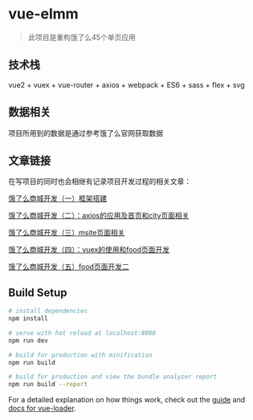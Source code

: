 # vue-elmm

> 此项目是重构饿了么45个单页应用



## 技术栈

vue2 + vuex + vue-router + axios + webpack + ES6 + sass + flex + svg

## 数据相关

项目所用到的数据是通过参考饿了么官网获取数据

## 文章链接

在写项目的同时也会相继有记录项目开发过程的相关文章：

[饿了么商城开发（一）框架搭建](https://kakajing.github.io/2018/01/18/%E5%90%83%E4%BA%86%E5%90%97%E5%95%86%E5%9F%8E%E5%BC%80%E5%8F%91%EF%BC%88%E4%B8%80%EF%BC%89%E6%A1%86%E6%9E%B6%E6%90%AD%E5%BB%BA/)

[饿了么商城开发（二）：axios的应用及首页和city页面相关](https://kakajing.github.io/2018/01/20/%E5%90%83%E4%BA%86%E5%90%97%E5%95%86%E5%9F%8E%E5%BC%80%E5%8F%91%EF%BC%88%E4%BA%8C%EF%BC%89%EF%BC%9Aaxios%E7%9A%84%E5%BA%94%E7%94%A8%E5%8F%8A%E9%A6%96%E9%A1%B5%E5%92%8Ccity%E9%A1%B5%E9%9D%A2%E7%9B%B8%E5%85%B3/)

[饿了么商城开发（三）msite页面相关](https://kakajing.github.io/2018/02/01/%E9%A5%BF%E4%BA%86%E4%B9%88%E5%95%86%E5%9F%8E%E5%BC%80%E5%8F%91%EF%BC%88%E4%B8%89%EF%BC%89msite%E9%A1%B5%E9%9D%A2%E7%9B%B8%E5%85%B3/)

[饿了么商城开发（四）：vuex的使用和food页面开发](https://kakajing.github.io/2018/02/04/%E9%A5%BF%E4%BA%86%E4%B9%88%E5%95%86%E5%9F%8E%E5%BC%80%E5%8F%91%EF%BC%88%E5%9B%9B%EF%BC%89%EF%BC%9Avuex%E7%9A%84%E4%BD%BF%E7%94%A8%E5%92%8Cfood%E9%A1%B5%E9%9D%A2%E5%BC%80%E5%8F%91%E4%B8%80/)

[饿了么商城开发（五）food页面开发二](https://kakajing.github.io/2018/02/05/%E9%A5%BF%E4%BA%86%E4%B9%88%E5%95%86%E5%9F%8E%E5%BC%80%E5%8F%91%EF%BC%88%E4%BA%94%EF%BC%89food%E9%A1%B5%E9%9D%A2%E5%BC%80%E5%8F%91%E4%BA%8C/)



## Build Setup

``` bash
# install dependencies
npm install

# serve with hot reload at localhost:8080
npm run dev

# build for production with minification
npm run build

# build for production and view the bundle analyzer report
npm run build --report
```

For a detailed explanation on how things work, check out the [guide](http://vuejs-templates.github.io/webpack/) and [docs for vue-loader](http://vuejs.github.io/vue-loader).
